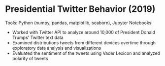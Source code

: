 # Presidential Twitter Behavior (2019)
Tools: Python (numpy, pandas, matplotlib, seaborn), Jupyter Notebooks

* Worked with Twitter API to analyze around 10,000 of President Donald Trumps' Twitter text data 
* Examined distributions tweets from different devices overtime through exploratory data analysis and visualizations
* Evaluated the sentiment of the tweets using Vader Lexicon and analyzed polarity of tweets
